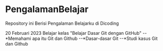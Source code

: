 # PengalamanBelajar
Repository ini Berisi Pengalaman Belajarku di Dicoding

20 Februari 2023
Belajar kelas "Belajar Dasar Git dengan GitHub"
  --*Memahami apa itu Git dan Github
  --*Dasar-dasar Git
  --*Studi kasus Git dan Github
